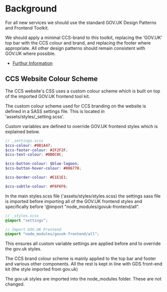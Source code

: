 # Background

For all new services we should use the standard GOV.UK Design Patterns and Frontend Toolkit.

We should apply a minimal CCS-brand to this toolkit, replacing the ‘GOV.UK’ top bar with the CCS colour and brand, and replacing the footer where appropriate. All other design patterns should remain consistent with GOV.UK where possible.

* [Furthur Information](https://crowncommercialservice.atlassian.net/wiki/spaces/AG/pages/597164292/Page+Design)

## CCS Website Colour Scheme

The CCS website's CSS uses a custom colour scheme which is built on top of the imported GOV.UK frontend tool kit. 

The custom colour scheme used for CCS branding on the website is defined in a SASS settings file. This is located in 'assets/styles/_setting.scss'.

Custom variables are defined to override GOV.UK frontend styles which is explained below. 

```scss
// _settings.scss
$ccs-colour: #9B1A47;
$ccs-footer-colour: #2F2F2F;
$ccs-text-colour: #0B0C0C;

$ccs-button-colour: $blue-lagoon;
$ccs-button-hover-colour: #006770;

$ccs-border-colour: #E1E1E1;

$ccs-subtle-colour: #F6F6F6;
```

In the main styles.scss file ('assets/styles/styles.scss) the settings sass file is imported before importing all of the GOV.UK frontend styles and specifically before ‘@import "node_modules/govuk-frontend/all”. 

```scss
// _styles.scss
@import "settings";

// Import GOV.UK Frontend
@import "node_modules/govuk-frontend/all";

```

This ensures all custom variable settings are applied before and to override the gov.uk styles. 

The CCS brand colour scheme is mainly applied to the top bar and footer and various other components. All the rest is kept in line with GDS front-end kit (the style imported from gov.uk)

The gov.uk styles are imported into the node_modules folder. These are not changed. 
